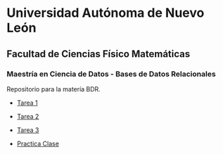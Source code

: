 # Universidad Autónoma de Nuevo León
## Facultad de Ciencias Físico Matemáticas
### Maestría en Ciencia de Datos - Bases de Datos Relacionales

Repositorio para la matería BDR.

- [Tarea 1](Tarea1/inv.md)
- [Tarea 2](Tarea2/EV2-BDTO-JLHB.drawio.png)
- [Tarea 3](Tarea3/modeloER.md)

- [Practica Clase](PracticaC/inv.md)